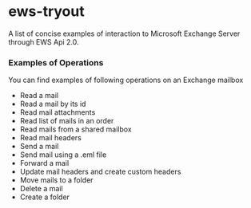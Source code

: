 # ews-tryout

A list of concise examples of interaction to Microsoft Exchange Server through EWS Api 2.0.

### Examples of Operations

You can find examples of following operations on an Exchange mailbox

- Read a mail
- Read a mail by its id
- Read mail attachments
- Read list of mails in an order
- Read mails from a shared mailbox
- Read mail headers
- Send a mail
- Send mail using a .eml file
- Forward a mail
- Update mail headers and create custom headers
- Move mails to a folder
- Delete a mail
- Create a folder